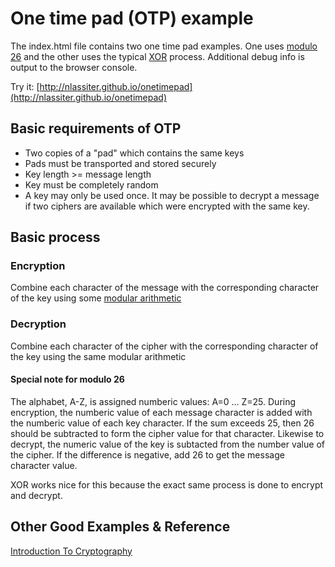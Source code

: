 # One time pad (OTP) example
The index.html file contains two one time pad examples. One uses [modulo 26](http://en.wikipedia.org/wiki/One-time_pad) and the other uses the typical [XOR](http://en.wikipedia.org/wiki/Exclusive_or) process. Additional debug info is output to the browser console.

Try it: [http://nlassiter.github.io/onetimepad](http://nlassiter.github.io/onetimepad)

## Basic requirements of OTP
- Two copies of a "pad" which contains the same keys
- Pads must be transported and stored securely
- Key length >= message length
- Key must be completely random
- A key may only be used once. It may be possible to decrypt a message if two ciphers are available which were encrypted with the same key.

## Basic process

### Encryption
Combine each character of the message with the corresponding character of the key using some [modular arithmetic](http://en.wikipedia.org/wiki/Modular_arithmetic)

### Decryption
Combine each character of the cipher with the corresponding character of the key using the same modular arithmetic

#### Special note for modulo 26
The alphabet, A-Z, is assigned numberic values: A=0 ... Z=25. During encryption, the numberic value of each message character is added with the numberic value of each key character. If the sum exceeds 25, then 26 should be subtracted to form the cipher value for that character. Likewise to decrypt, the numeric value of the key is subtacted from the number value of the cipher. If the difference is negative, add 26 to get the message character value.

XOR works nice for this because the exact same process is done to encrypt and decrypt.

## Other Good Examples & Reference
[Introduction To Cryptography](https://picoctf.com/crypto_mats/)
